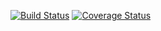 [![Build Status](https://travis-ci.org/david-grs/clang-travis-cmake-gtest-coverage-example.svg?branch=master)](https://travis-ci.org/david-grs/clang-travis-cmake-gtest-coverage-example)
[![Coverage Status](https://coveralls.io/repos/github/david-grs/clang-travis-cmake-gtest-coverage-example/badge.svg?branch=master)](https://coveralls.io/github/david-grs/clang-travis-cmake-gtest-coverage-example?branch=master)


